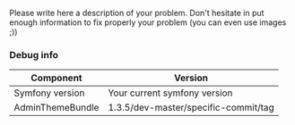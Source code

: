 Please write here a description of your problem. Don't hesitate in put enough
information to fix properly your problem (you can even use images ;))

### Debug info

| Component  | Version |
| ------------- | ------------- |
| Symfony version  | Your current symfony version  |
| AdminThemeBundle  | 1.3.5/dev-master/specific-commit/tag  |
